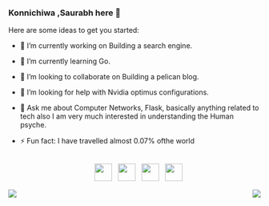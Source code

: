 ### Konnichiwa ,Saurabh here 👋

Here are some ideas to get you started:

- 🔭 I’m currently working on Building a search engine.
- 🌱 I’m currently learning Go.
- 👯 I’m looking to collaborate on Building a pelican blog.
- 🤔 I’m looking for help with Nvidia optimus configurations.
- 💬 Ask me about Computer Networks, Flask, basically anything related to tech also I am very much interested in understanding the Human psyche. 
- ⚡ Fun fact: I have travelled almost 0.07% ofthe world
    
    <br>
    <div align="center">
    <a href="mailto:extremophilarum@gmail.com"><img height="35" src="https://crhenr.xyz/imgs/logos/gmail_logo.svg"></a>&nbsp;&nbsp;
    <a href="https://linkedin.com/in/extremophilarum"><img height="35" src="https://crhenr.xyz/imgs/logos/linkedin_logo.svg"></a>&nbsp;&nbsp;
    <a href="https://twitter.com/EXTREMOPHILARUM"><img height="35" src="https://crhenr.xyz/imgs/logos/twitter_logo.svg"></a>&nbsp;&nbsp;
    <a href="https://instagram.com/extremophilarum"><img height="35" src="https://crhenr.xyz/imgs/logos/instagram_logo.svg"></a>&nbsp;&nbsp;
    </div>


<a href="https://github.com/extremophilarum?tab=repositories">
<img align="left" src="https://github-readme-stats.vercel.app/api?username=extremophilarum&show_icons=true"/>
<a href="https://github.com/extremophilarum?tab=repositories">
<img align="right" src="https://github-readme-stats.vercel.app/api/top-langs/?username=extremophilarum&hide_langs_below=1"/>

